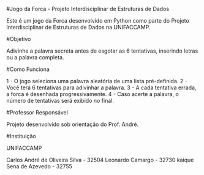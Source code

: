 #Jogo da Forca - Projeto Interdisciplinar de Estruturas de Dados

Este é um jogo da Forca desenvolvido em Python como parte do Projeto Interdisciplinar de Estruturas de Dados na UNIFACCAMP.

#Objetivo

Adivinhe a palavra secreta antes de esgotar as 6 tentativas, inserindo letras ou a palavra completa.

#Como Funciona

1 - O jogo seleciona uma palavra aleatória de uma lista pré-definida.
2 - Você terá 6 tentativas para adivinhar a palavra.
3 - A cada tentativa errada, a forca é desenhada progressivamente.
4 - Caso acerte a palavra, o número de tentativas será exibido no final.

#Professor Responsável

Projeto desenvolvido sob orientação do Prof. André.

#Instituição

UNIFACCAMP



Carlos André de Oliveira Silva    -   32504
Leonardo Camargo                  -   32730
kaique Sena de Azevedo            -   32755
